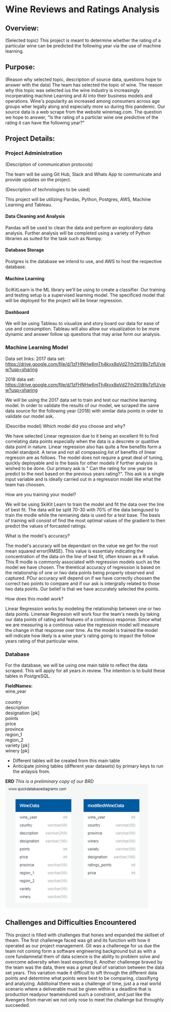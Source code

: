 # Wine Reviews and Ratings Analysis

## Overview:
(Selected topic)
This project is meant to determine whether the rating of a particular wine can be predicted the following year via the use of machine learning. 

## Purpose:
(Reason why selected topic, description of source data, questions hope to answer with the data)
The team has selected the topic of wine. The reason why this topic was selected ius the wine industry is increasingly incorperating machine Learning and AI into their business models and operations. Wine's popularity as increased among consumers across age groups wher legally along and especially more so during this pandemic. Our source data is a web scrape from the website winemag.com. The question we hope to answer, "Is the rating of a particlar wine one predictive of the rating it can have the following year?"

## Project Details:

### Project Administration
(Description of communication protocols)

The team will be using Git Hub, Slack and Whats App to communicate and provide updates on the project. 

(Description of technologies to be used)

This project will be utilizing Pandas, Python, Postgres, AWS, Machine Learning and Tableau. 

#### Data Cleaning and Analysis

Pandas will be used to clean the data and perform an exploratory data analysis. Further analysis will be completed using a variety of Python libraries as suited for the task such as Numpy.

#### Database Storage

Postgres is the database we intend to use, and AWS to host the respective database.

#### Machine Learning
SciKitLearn is the ML library we'll be using to create a classifier. Our training and testing setup is a supervised learning model. The specificed model that will be deployed for the project will be linear regression.

#### Dashboard

We will be using Tableau to visualize and story board our data for ease of use and consumption. Tableau will also allow our visualization to be more dynamic and answer follow up questions that may arise form our analysis. 

### Machine Learning Model

Data set links:
2017 data set: https://drive.google.com/file/d/1zFHNHw6mTh4kyx8pVd27rh2ttV8b7zfU/view?usp=sharing

2018 data set: https://drive.google.com/file/d/1zFHNHw6mTh4kyx8pVd27rh2ttV8b7zfU/view?usp=sharing

We will be using the 2017 data set to train and test our machine learning model. In order to validate the results of our model, we scraped the same data source for the following year (2018) with similar data points in order to validate our model ask. 


(Describe model)
Which model did you choose and why? 

We have selected Linear regression due to it being an excellent fit to find correlating data points especially when the data is a descrete or quatitive data point in nature. Linear regression also has quite a few benefits form a model standpoit. A terse and not all compassing list of benefits of linear regresoin are as follows. The model does not require a great deal of tuning, quickly deployable and is the basis for other models if further analysis is wished to be done. Our primary ask is " Can the rating for one year be predict to the next based on the previous years rating?". This ask is a single input variable and is ideally carried out in a regression model like what the team has choosen. 

How are you training your model?

We will be using SkiKit Learn to train the model and fit the data over the line of best fit. The data will be split 70-30 with 70% of the data beingused to train the modle while the remianing data is used for a test base. The basis of training will consist of find the most optimal values of the gradient to then predict the values of forcasted ratings. 

What is the model's accuracy?

The model's accuracy will be dependant on the value we get for the root mean squared error(RMSE). This value is essentialy indicating the concentration of the data on the line of best fit, often known as a R value. This R modle is commonly associated with regression models such as the model we have chosen. The theretical accuracy of regression is based on the relationship of one or two data points being properly observed and captured. POur accuracy will depend on if we have correctly choosen the correct two points to compare and if our ask is intergrally related to those two data points. Our belief is that we have accurately selected the points. 

How does this model work?

Linear Regression works by modeling the relationship between one or two data points. Linenear Regresion will work four the team's needs by taking our data points of rating and features of a continous response. Since what we are measuring is a continous value the regression model will measure the change in that response over time. As the model is trained the model will indicate how likely is a wine year's rating going to impact the follow years rating of that particular wine.

### Database

For the database, we will be using one main table to reflect the data scraped.
This will apply for all years in review. The intention is to build these tables in PostgreSQL.

**FieldNames:**<br>
wine_year<br> 	  
country<br>
description<br>
designation [pk]<br>
points<br>
price<br>
province<br>
region_1<br>
region_2<br>
variety [pk]<br>
winery [pk]<br>

- Different tables will be created from this main table
- Anticipate joining tables (different year datasets) by primary keys to run the anlaysis from. 


**ERD**
*This is a preliminary copy of our BRD*
![Preliminary ERD](https://github.com/fchoi0505/Wine_Ratings_Prices/blob/main/Resources/PrelimDatabase.png)

## Challenges and Difficulties Encountered

This project is filled with challenges that hones and expanded the skillset of theam. The first challenege faced was git and its function with how it operated as our project management. Git was a challenege for us due the team not coming form a software engineering background but as with a core fundamnetal them of data science is the ability to problem solve and overcome adversity when least expecting it. Another challenege braved by the team was the data, there was a great deal of variation between the data set years. This variation made it difficult to sift through the different data points and determine what points were best to be comparing, classifiyng and analyzing. Additoinal there was a challenge of time, just a a real world scenario where a deliverable must be given within a a deadline that is production readyour teamendured such a constraint, and just like the Avengers from marvel we not only rose to meet the challenge but throughly succeeded. 
